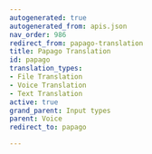 ```yaml
---
autogenerated: true
autogenerated_from: apis.json
nav_order: 986
redirect_from: papago-translation
title: Papago Translation
id: papago
translation_types:
- File Translation
- Voice Translation
- Text Translation
active: true
grand_parent: Input types
parent: Voice
redirect_to: papago

---
```



